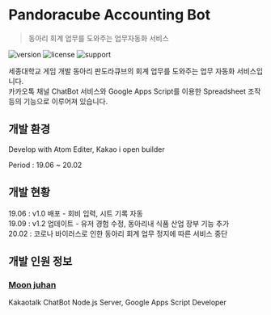 # Pandoracube Accounting Bot

> 동아리 회계 업무를 도와주는 업무자동화 서비스

![version] ![license] ![support]

세종대학교 게임 개발 동아리 판도라큐브의 회계 업무를 도와주는 업무 자동화 서비스입니다.   
카카오톡 채널 ChatBot 서비스와 Google Apps Script를 이용한 Spreadsheet 조작 등의 기능으로 이루어져 있습니다.

## 개발 환경

Develop with Atom Editer, Kakao i open builder

Period : 19.06 ~ 20.02

## 개발 현황

19.06 : v1.0 배포 - 회비 입력, 시트 기록 자동  
19.09 : v1.2 업데이트 - 유저 경험 수정, 동아리내 식품 산업 장부 기능 추가   
20.02 : 코로나 바이러스로 인한 동아리 회계 업무 정지에 따른 서비스 중단

## 개발 인원 정보

### [Moon juhan](https://github.com/MoonJuhan)

Kakaotalk ChatBot Node.js Server, Google Apps Script Developer

[version]: https://img.shields.io/badge/version-v1.2-green
[license]:https://img.shields.io/badge/license-MIT-blue.svg
[support]: https://img.shields.io/badge/support-End-black
